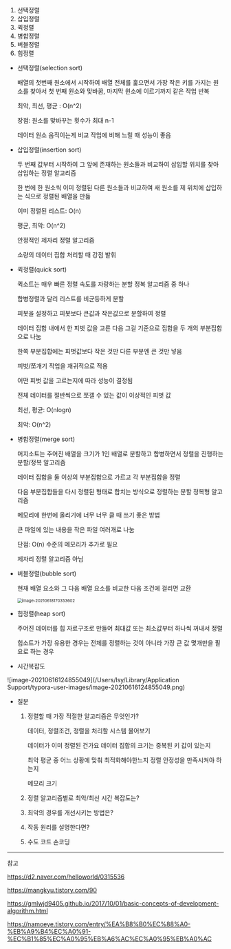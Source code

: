 1. 선택정렬
2. 삽입정렬
4. 퀵정렬
4. 병합정렬
5. 버블정렬
6. 힙정렬



- 선택정렬(selection sort)

  배열의 첫번째 원소에서 시작하여 배열 전체를 훑으면서 가장 작은 키를 가지는 원소를 찾아서 첫 번째 원소와 맞바꿈, 마지막 원소에 이르기까지 같은 작업 반복

  최악, 최선, 평균 : O(n^2)

  장점: 원소를 맞바꾸는 횟수가 최대 n-1

  데이터 원소 움직이는게 비교 작업에 비해 느릴 때 성능이 좋음

  

- 삽입정렬(insertion sort)

  두 번째 값부터 시작하여 그 앞에 존재하는 원소들과 비교하여 삽입할 위치를 찾아 삽입하는 정렬 알고리즘

  한 번에 한 원소씩 이미 정렬된 다른 원소들과 비교하여 새 원소를 제 위치에 삽입하는 식으로 정렬된 배열을 만듦

  이미 정렬된 리스트: O(n)

  평균, 최악: O(n^2)

  안정적인 제자리 정렬 알고리즘

  소량의 데이터 집합 처리할 때 강점 발휘

  

- 퀵정렬(quick sort)

  퀵소트는 매우 빠른 정렬 속도를 자랑하는 분할 정복 알고리즘 중 하나

   합병정렬과 달리 리스트를 비균등하게 분할

  피봇을 설정하고 피봇보다 큰값과 작은값으로 분할하여 정렬

  데이터 집합 내에서 한 피벗 값을 고른 다음 그걸 기준으로 집합을 두 개의 부분집합으로 나눔

  한쪽 부분집합에는 피벗값보다 작은 것만 다른 부분엔 큰 것만 넣음

  피벗/쪼개기 작업을 재귀적으로 적용

  어떤 피벗 값을 고르는지에 따라 성능이 결정됨

  전체 데이터를 절반씩으로 쪼갤 수 있는 값이 이상적인 피벗 값

  최선, 평균: O(nlogn)

  최악: O(n^2)

  

- 병합정렬(merge sort)

  머지소트는 주어진 배열을 크기가 1인 배열로 분할하고 합병하면서 정렬을 진행하는 분할/정복 알고리즘

  데이터 집합을 둘 이상의 부분집합으로 가르고 각 부분집합을 정렬

  다음 부분집합들을 다시 정렬된 형태로 합치는 방식으로 정렬하는 분할 정복형 알고리즘

  메모리에 한번에 올리기에 너무 너무 클 때 쓰기 좋은 방법

  큰 파일에 있는 내용을 작은 파일 여러개로 나눔

  단점: O(n) 수준의 메모리가 추가로 필요

  제자리 정렬 알고리즘 아님

  

- 버블정렬(bubble sort)

  현재 배열 요소와 그 다음 배열 요소를 비교한 다음 조건에 걸리면 교환

  <img src="/Users/lsy/Library/Application Support/typora-user-images/image-20210618170353602.png" alt="image-20210618170353602" style="zoom:67%;" />

  

- 힙정렬(heap sort)

  주어진 데이터를 힙 자료구조로 만들어 최대값 또는 최소값부터 하나씩 꺼내서 정렬

  힙소트가 가장 유용한 경우는 전체를 정렬하는 것이 아니라 가장 큰 값 몇개만을 필요로 하는 경우
  
  
  
- 시간복잡도

![image-20210616124855049](/Users/lsy/Library/Application Support/typora-user-images/image-20210616124855049.png)



- 질문

  1. 정렬할 때 가장 적절한 알고리즘은 무엇인가?

     데이터, 정렬조건, 정렬을 처리할 시스템 물어보기

     데이터가 이미 정렬된 건가요 데이터 집합의 크기는 중복된 키 값이 있는지

     최악 평균 중 어느 상황에 맞춰 최적화해야한느지 정렬 안정성을 만족시켜야 하는지

     메모리 크기

  2. 정렬 알고리즘별로 최악/최선 시간 복잡도는?

  3. 최악의 경우를 개선시키는 방법은?

  4. 작동 원리를 설명한다면?

  5. 수도 코드 손코딩

     

------------------------------------------

참고

 https://d2.naver.com/helloworld/0315536 

 https://mangkyu.tistory.com/90 

https://gmlwjd9405.github.io/2017/10/01/basic-concepts-of-development-algorithm.html 

https://namoeye.tistory.com/entry/%EA%B8%B0%EC%88%A0-%EB%A9%B4%EC%A0%91-%EC%B1%85%EC%A0%95%EB%A6%AC%EC%A0%95%EB%A0%AC



